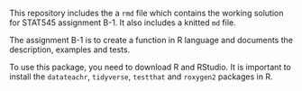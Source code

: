 This repository includes the a `rmd` file which contains the working solution for 
STAT545 assignment B-1. It also includes a knitted `md` file.  

The assignment B-1 is to create a function in R language and documents the 
description, examples and tests.  

To use this package, you need to download R and RStudio. It is important to install 
the `datateachr`, `tidyverse`, `testthat` and `roxygen2` packages in R. 